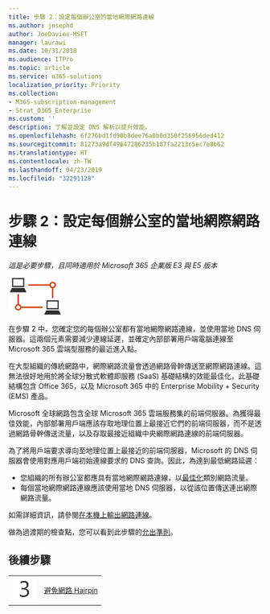 ```yaml
---
title: 步驟 2：設定每個辦公室的當地網際網路連線
ms.author: josephd
author: JoeDavies-MSFT
manager: laurawi
ms.date: 10/31/2018
ms.audience: ITPro
ms.topic: article
ms.service: o365-solutions
localization_priority: Priority
ms.collection:
- M365-subscription-management
- Strat_O365_Enterprise
ms.custom: ''
description: 了解並設定 DNS 解析以提升效能。
ms.openlocfilehash: 6f276bd1fd90b8dee76a0b0d350f256956ded412
ms.sourcegitcommit: 81273a9df49647286235b187fa2213c5ec7e8b62
ms.translationtype: HT
ms.contentlocale: zh-TW
ms.lasthandoff: 04/23/2019
ms.locfileid: "32291128"
---
```

# <a name="step-2-configure-local-internet-connections-for-each-office"></a>步驟 2：設定每個辦公室的當地網際網路連線

*這是必要步驟，且同時適用於 Microsoft 365 企業版 E3 與 E5 版本*

![](./media/deploy-foundation-infrastructure/networking_icon-small.png)

在步驟 2 中，您確定您的每個辦公室都有當地網際網路連線，並使用當地 DNS 伺服器。這兩個元素需要減少連線延遲，並確定內部部署用戶端電腦連線至 Microsoft 365 雲端型服務的最近進入點。

在大型組織的傳統網路中，網際網路流量會透過網路骨幹傳送至網際網路連線。這無法很好地用於將全球分散式軟體即服務 (SaaS) 基礎結構的效能最佳化，此基礎結構包含 Office 365，以及 Microsoft 365 中的 Enterprise Mobility + Security (EMS) 產品。

Microsoft 全球網路包含全球 Microsoft 365 雲端服務集的前端伺服器。為獲得最佳效能，內部部署用戶端應該存取地理位置上最接近它們的前端伺服器，而不是透過網路骨幹傳送流量，以及存取最接近組織中央網際網路連線的前端伺服器。

為了將用戶端要求導向至地理位置上最接近的前端伺服器，Microsoft 的 DNS 伺服器會使用對應用戶端初始連線要求的 DNS 查詢。因此，為達到最低網路延遲：

- 您組織的所有辦公室都應具有當地網際網路連線，以[最佳化](https://docs.microsoft.com/office365/enterprise/office-365-network-connectivity-principles#new-office-365-endpoint-categories)類別網路流量。
- 每個當地網際網路連線應該使用當地 DNS 伺服器，以從該位置傳送連出網際網路流量。

如需詳細資訊，請參閱[在本機上輸出網路連線](https://docs.microsoft.com/office365/enterprise/office-365-network-connectivity-principles#egress-network-connections-locally)。 

做為過渡期的檢查點，您可以看到此步驟的[允出準則](networking-exit-criteria.md#crit-networking-step2)。

## <a name="next-step"></a>後續步驟

|||
|:-------|:-----|
|![](./media/stepnumbers/Step3.png)|[避免網路 Hairpin](networking-avoid-network-hairpins.md)|
